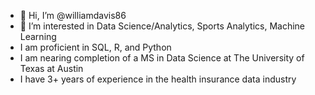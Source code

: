- 👋 Hi, I’m @williamdavis86
- 👀 I’m interested in Data Science/Analytics, Sports Analytics, Machine Learning
- I am proficient in SQL, R, and Python
- I am nearing completion of a MS in Data Science at The University of Texas at Austin
- I have 3+ years of experience in the health insurance data industry

<!---
williamdavis86/williamdavis86 is a ✨ special ✨ repository because its `README.md` (this file) appears on your GitHub profile.
You can click the Preview link to take a look at your changes.
--->
